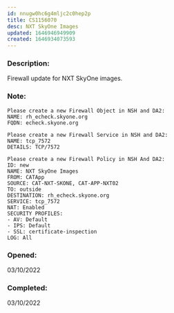 ```yaml
---
id: nnugw0hc6g4mljc2c0hep2p
title: CS1156070
desc: NXT SkyOne Images
updated: 1646946949909
created: 1646934073593
---
```

### Description:  
Firewall update for NXT SkyOne images.  
### Note:
```
Please create a new Firewall Object in NSH and DA2:
NAME: rh_echeck.skyone.org 
FQDN: echeck.skyone.org 

Please create a new Firewall Service in NSH and DA2:
NAME: tcp_7572
DETAILS: TCP/7572

Please create a new Firewall Policy in NSH And DA2:
ID: new  
NAME: NXT SkyOne Images  
FROM: CATApp   
SOURCE: CAT-NXT-SKONE, CAT-APP-NXT02 
TO: outside 
DESTINATION: rh_echeck.skyone.org   
SERVICE: tcp_7572
NAT: Enabled
SECURITY PROFILES: 
- AV: Default
- IPS: Default
- SSL: certificate-inspection
LOG: All
```
### Opened: 
03/10/2022
### Completed: 
03/10/2022
